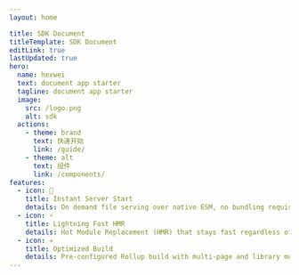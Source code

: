 ```yaml
---
layout: home

title: SDK Document
titleTemplate: SDK Document
editLink: true
lastUpdated: true
hero:
  name: hexwei
  text: document app starter
  tagline: document app starter
  image:
    src: /logo.png
    alt: sdk
  actions:
    - theme: brand
      text: 快速开始
      link: /guide/
    - theme: alt
      text: 组件
      link: /components/
features:
  - icon: 🔨
    title: Instant Server Start
    details: On demand file serving over native ESM, no bundling required!
  - icon: ⚡️
    title: Lightning Fast HMR
    details: Hot Module Replacement (HMR) that stays fast regardless of app size.
  - icon: ✈️
    title: Optimized Build
    details: Pre-configured Rollup build with multi-page and library mode support.
---
```



